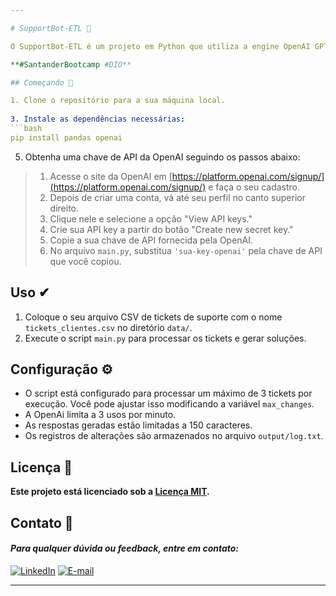 ```yaml
---

# SupportBot-ETL 🤖

O SupportBot-ETL é um projeto em Python que utiliza a engine OpenAI GPT-3.5-Turbo para automatizar a resolução de tickets de suporte. Ele processa tickets de suporte e gera soluções fictícias.

**#SantanderBootcamp #DIO**

## Começando 💬

1. Clone o repositório para a sua máquina local.
   
3. Instale as dependências necessárias:
```bash
pip install pandas openai
```
5. Obtenha uma chave de API da OpenAI seguindo os passos abaixo:

> 1. Acesse o site da OpenAI em [https://platform.openai.com/signup/](https://platform.openai.com/signup/) e faça o seu cadastro.
> 2. Depois de criar uma conta, vá até seu perfil no canto superior direito.
> 3. Clique nele e selecione a opção "View API keys."
> 4. Crie sua API key a partir do botão "Create new secret key."
> 5. Copie a sua chave de API fornecida pela OpenAI.
> 6. No arquivo `main.py`, substitua `'sua-key-openai'` pela chave de API que você copiou.

## Uso ✔

1. Coloque o seu arquivo CSV de tickets de suporte com o nome `tickets_clientes.csv` no diretório `data/`.
2. Execute o script `main.py` para processar os tickets e gerar soluções.

## Configuração ⚙

- O script está configurado para processar um máximo de 3 tickets por execução. Você pode ajustar isso modificando a variável `max_changes`.
- A OpenAi limita a 3 usos por minuto.
- As respostas geradas estão limitadas a 150 caracteres.
- Os registros de alterações são armazenados no arquivo `output/log.txt`.

## Licença 📖

**Este projeto está licenciado sob a [Licença MIT](LICENSE).**

## Contato 📩

#### **_Para qualquer dúvida ou feedback, entre em contato:_**
[![LinkedIn](https://img.shields.io/badge/-LinkedIn-000?style=for-the-badge&logo=linkedin&logoColor=30A3DC)](https://www.linkedin.com/in/kayqueambires/)
[![E-mail](https://img.shields.io/badge/-Email-000?style=for-the-badge&logo=microsoft-outlook&logoColor=E94D5F)](mailto:kayqueasilveira@gmail.com)

---
```

